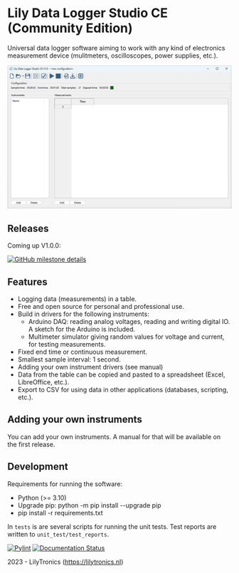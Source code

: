 # Lily Data Logger Studio CE (Community Edition)

Universal data logger software aiming to work with any kind of electronics measurement device (mulitmeters, oscilloscopes, power supplies, etc.).

![main view](docs/images/main_view.png)

## Releases

Coming up V1.0.0:

[![GitHub milestone details](https://img.shields.io/github/milestones/issues-open/lilytronics/lily-data-logger-studio-ce/1)](https://github.com/LilyTronics/lily-data-logger-studio-ce/milestone/1)

## Features

* Logging data (measurements) in a table.
* Free and open source for personal and professional use.
* Build in drivers for the following instruments:
  * Arduino DAQ: reading analog voltages, reading and writing digital IO. A sketch for the Arduino is included.
  * Multimeter simulator giving random values for voltage and current, for testing measurements.
* Fixed end time or continuous measurement.
* Smallest sample interval: 1 second.
* Adding your own instrument drivers (see manual)
* Data from the table can be copied and pasted to a spreadsheet (Excel, LibreOffice, etc.).
* Export to CSV for using data in other applications (databases, scripting, etc.).

## Adding your own instruments

You can add your own instruments. A manual for that will be available on the first release.

## Development

Requirements for running the software:

* Python (>= 3.10)
* Upgrade pip: python -m pip install --upgrade pip
* pip install -r requirements.txt

In `tests` is are several scripts for running the unit tests.
Test reports are written to `unit_test/test_reports`.

[![Pylint](https://github.com/LilyTronics/lily-data-logger-studio-ce/actions/workflows/pylint.yml/badge.svg?branch=main)](https://github.com/LilyTronics/lily-data-logger-studio-ce/actions/workflows/pylint.yml)
[![Documentation Status](https://readthedocs.org/projects/lily-data-logger-studio-ce/badge/?version=latest)](https://lily-data-logger-studio-ce.readthedocs.io/en/latest/?badge=latest)

2023 - LilyTronics (https://lilytronics.nl)
